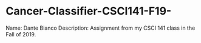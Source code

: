 # Cancer-Classifier-CSCI141-F19-

Name: Dante Bianco
Description: Assignment from my CSCI 141 class in the Fall of 2019.
